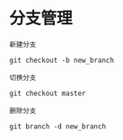 # 分支管理

`新建分支`

```shell
git checkout -b new_branch
```

`切换分支`

```shell
git checkout master
```

`删除分支`

```shell
git branch -d new_branch
```
